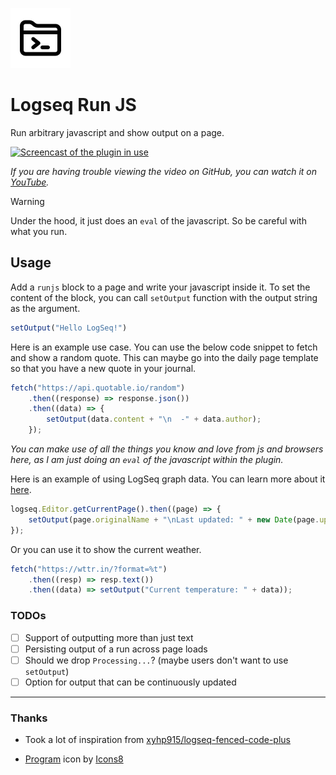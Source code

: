 ![Plugin Icon](./icon.png)

# Logseq Run JS

Run arbitrary javascript and show output on a page.

[![Screencast of the plugin in use](https://github.com/meain/logseq-plugin-runjs/assets/14259816/92d257e8-d99e-4742-ac73-d7d262473be5)](https://github.com/meain/logseq-plugin-runjs/assets/14259816/92d257e8-d99e-4742-ac73-d7d262473be5)

*If you are having trouble viewing the video on GitHub, you can watch it on [YouTube](https://youtu.be/3nKkpMuS4gw).*

> [!WARNING]  
> Under the hood, it just does an `eval` of the javascript. So be careful with what you run.

## Usage

Add a `runjs` block to a page and write your javascript inside it. To
set the content of the block, you can call `setOutput` function with
the output string as the argument.

``` javascript
setOutput("Hello LogSeq!")
```

Here is an example use case. You can use the below code snippet to
fetch and show a random quote. This can maybe go into the daily page
template so that you have a new quote in your journal.

``` javascript
fetch("https://api.quotable.io/random")
    .then((response) => response.json())
    .then((data) => {
        setOutput(data.content + "\n  -" + data.author);
    });
```

*You can make use of all the things you know and love from js and
browsers here, as I am just doing an `eval` of the javascript within
the plugin.*

Here is an example of using LogSeq graph data. You can learn more
about it [here](https://plugins-doc.logseq.com/).

``` javascript
logseq.Editor.getCurrentPage().then((page) => {
    setOutput(page.originalName + "\nLast updated: " + new Date(page.updatedAt).toDateString());
});
```

Or you can use it to show the current weather.

``` javascript
fetch("https://wttr.in/?format=%t")
    .then((resp) => resp.text())
    .then((data) => setOutput("Current temperature: " + data));
```

### TODOs

- [ ] Support of outputting more than just text
- [ ] Persisting output of a run across page loads
- [ ] Should we drop `Processing...`? (maybe users don't want to use `setOutput`)
- [ ] Option for output that can be continuously updated

---

### Thanks

- Took a lot of inspiration from [xyhp915/logseq-fenced-code-plus](https://github.com/xyhp915/logseq-fenced-code-plus)

- <a target="_blank" href="https://icons8.com/icon/IRL1LOOrpdYO/program">Program</a> icon by <a target="_blank" href="https://icons8.com">Icons8</a>
